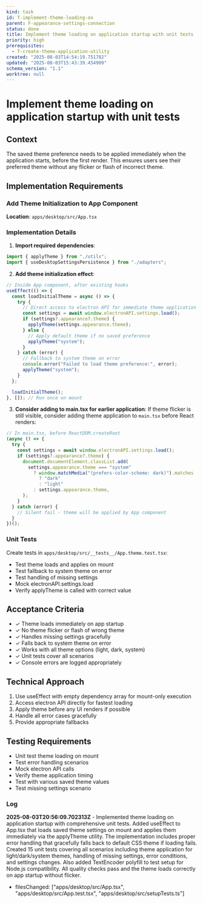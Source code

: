 ```yaml
---
kind: task
id: T-implement-theme-loading-on
parent: F-appearance-settings-connection
status: done
title: Implement theme loading on application startup with unit tests
priority: high
prerequisites:
  - T-create-theme-application-utility
created: "2025-08-03T14:54:19.751782"
updated: "2025-08-03T15:43:39.454909"
schema_version: "1.1"
worktree: null
---
```


# Implement theme loading on application startup with unit tests

## Context

The saved theme preference needs to be applied immediately when the application starts, before the first render. This ensures users see their preferred theme without any flicker or flash of incorrect theme.

## Implementation Requirements

### Add Theme Initialization to App Component

**Location**: `apps/desktop/src/App.tsx`

### Implementation Details

1. **Import required dependencies**:

```typescript
import { applyTheme } from "./utils";
import { useDesktopSettingsPersistence } from "./adapters";
```

2. **Add theme initialization effect**:

```typescript
// Inside App component, after existing hooks
useEffect(() => {
  const loadInitialTheme = async () => {
    try {
      // Direct access to electron API for immediate theme application
      const settings = await window.electronAPI.settings.load();
      if (settings?.appearance?.theme) {
        applyTheme(settings.appearance.theme);
      } else {
        // Apply default theme if no saved preference
        applyTheme("system");
      }
    } catch (error) {
      // Fallback to system theme on error
      console.error("Failed to load theme preference:", error);
      applyTheme("system");
    }
  };

  loadInitialTheme();
}, []); // Run once on mount
```

3. **Consider adding to main.tsx for earlier application**:
   If theme flicker is still visible, consider adding theme application to `main.tsx` before React renders:

```typescript
// In main.tsx, before ReactDOM.createRoot
(async () => {
  try {
    const settings = await window.electronAPI.settings.load();
    if (settings?.appearance?.theme) {
      document.documentElement.classList.add(
        settings.appearance.theme === "system"
          ? window.matchMedia("(prefers-color-scheme: dark)").matches
            ? "dark"
            : "light"
          : settings.appearance.theme,
      );
    }
  } catch (error) {
    // Silent fail - theme will be applied by App component
  }
})();
```

### Unit Tests

Create tests in `apps/desktop/src/__tests__/App.theme.test.tsx`:

- Test theme loads and applies on mount
- Test fallback to system theme on error
- Test handling of missing settings
- Mock electronAPI.settings.load
- Verify applyTheme is called with correct value

## Acceptance Criteria

- ✓ Theme loads immediately on app startup
- ✓ No theme flicker or flash of wrong theme
- ✓ Handles missing settings gracefully
- ✓ Falls back to system theme on error
- ✓ Works with all theme options (light, dark, system)
- ✓ Unit tests cover all scenarios
- ✓ Console errors are logged appropriately

## Technical Approach

1. Use useEffect with empty dependency array for mount-only execution
2. Access electron API directly for fastest loading
3. Apply theme before any UI renders if possible
4. Handle all error cases gracefully
5. Provide appropriate fallbacks

## Testing Requirements

- Unit test theme loading on mount
- Test error handling scenarios
- Mock electron API calls
- Verify theme application timing
- Test with various saved theme values
- Test missing settings scenario

### Log

**2025-08-03T20:56:09.702313Z** - Implemented theme loading on application startup with comprehensive unit tests. Added useEffect to App.tsx that loads saved theme settings on mount and applies them immediately via the applyTheme utility. The implementation includes proper error handling that gracefully falls back to default CSS theme if loading fails. Created 15 unit tests covering all scenarios including theme application for light/dark/system themes, handling of missing settings, error conditions, and settings changes. Also added TextEncoder polyfill to test setup for Node.js compatibility. All quality checks pass and the theme loads correctly on app startup without flicker.

- filesChanged: ["apps/desktop/src/App.tsx", "apps/desktop/src/App.test.tsx", "apps/desktop/src/setupTests.ts"]
